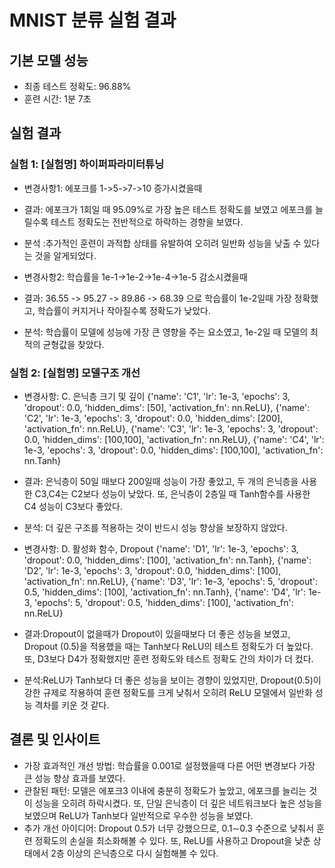 # MNIST 분류 실험 결과

## 기본 모델 성능
- 최종 테스트 정확도: 96.88%
- 훈련 시간: 1분 7초

## 실험 결과
### 실험 1: [실험명] 하이퍼파라미터튜닝
- 변경사항1: 에포크를 1->5->7->10 증가시켰을때 
- 결과: 에포크가 1회일 때 95.09%로 가장 높은 테스트 정확도를 보였고 에포크를 늘릴수록 테스트 정확도는 전반적으로 하락하는 경향을 보였다.
- 분석 :추가적인 훈련이 과적합 상태를 유발하여 오히려 일반화 성능을 낮출 수 있다는 것을 알게되었다. 

-  변경사항2: 학습률을 1e-1->1e-2->1e-4->1e-5 감소시켰을때 
- 결과: 36.55 -> 95.27 -> 89.86 -> 68.39 으로 학습률이 1e-2일때 가장 정확했고, 학습률이 커지거나 작아질수록 정확도가 낮았다.
- 분석: 학습률이 모델에 성능에 가장 큰 영향을 주는 요소였고, 1e-2일 때 모델의 최적의 균형값을 찾았다. 

### 실험 2: [실험명] 모델구조 개선 
- 변경사항: C. 은닉층 크기 및 깊이 
    {'name': 'C1', 'lr': 1e-3, 'epochs': 3, 'dropout': 0.0, 'hidden_dims': [50], 'activation_fn': nn.ReLU},
    {'name': 'C2', 'lr': 1e-3, 'epochs': 3, 'dropout': 0.0, 'hidden_dims': [200], 'activation_fn': nn.ReLU},
    {'name': 'C3', 'lr': 1e-3, 'epochs': 3, 'dropout': 0.0, 'hidden_dims': [100,100], 'activation_fn': nn.ReLU},
    {'name': 'C4', 'lr': 1e-3, 'epochs': 3, 'dropout': 0.0, 'hidden_dims': [100,100], 'activation_fn': nn.Tanh}
- 결과: 은닉층이 50일 때보다 200일때 성능이 가장 좋았고,  두 개의 은닉층을 사용한 C3,C4는 C2보다 성능이 낮았다. 또, 은닉층이 2층일 때 Tanh함수를 사용한 C4 성능이 C3보다 좋았다.  
- 분석: 더 깊은 구조를 적용하는 것이 반드시 성능 향상을 보장하지 않았다.

-  변경사항:  D. 활성화 함수, Dropout 
    {'name': 'D1', 'lr': 1e-3, 'epochs': 3, 'dropout': 0.0, 'hidden_dims': [100], 'activation_fn': nn.Tanh},
    {'name': 'D2', 'lr': 1e-3, 'epochs': 3, 'dropout': 0.0, 'hidden_dims': [100], 'activation_fn': nn.ReLU},
    {'name': 'D3', 'lr': 1e-3, 'epochs': 5, 'dropout': 0.5, 'hidden_dims': [100], 'activation_fn': nn.Tanh},
    {'name': 'D4', 'lr': 1e-3, 'epochs': 5, 'dropout': 0.5, 'hidden_dims': [100], 'activation_fn': nn.ReLU}
- 결과:Dropout이 없을때가 Dropout이 있을때보다 더 좋은 성능을 보였고, Dropout (0.5)을 적용했을 때는 Tanh보다 ReLU의 테스트 정확도가 더 높았다. 또, D3보다 D4가 정확했지만 훈련 정확도와 테스트 정확도 간의 차이가 더 컸다.
- 분석:ReLU가 Tanh보다 더 좋은 성능을 보이는 경향이 있었지만, Dropout(0.5)이 강한 규제로 작용하여 훈련 정확도를 크게 낮춰서 오히려 ReLU 모델에서 일반화 성능 격차를 키운 것 같다.
  
## 결론 및 인사이트
- 가장 효과적인 개선 방법: 학습률을 0.001로 설정했을때 다른 어떤 변경보다 가장 큰 성능 향상 효과를 보였다.
- 관찰된 패턴: 모델은 에포크3 이내에 충분히 정확도가 높았고, 에포크를 늘리는 것이 성능을 오히려 하락시켰다. 또, 단일 은닉층이 더 깊은 네트워크보다 높은 성능을 보였으며 ReLU가 Tanh보다 일반적으로 우수한 성능을 보였다.
- 추가 개선 아이디어: Dropout 0.5가 너무 강했으므로, 0.1∼0.3 수준으로 낮춰서 훈련 정확도의 손실을 최소화해볼 수 있다. 또, ReLU를 사용하고 Dropout을 낮춘 상태에서 2층 이상의 은닉층으로 다시 실험해볼 수 있다. 

